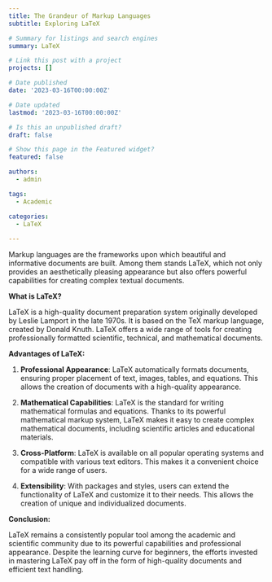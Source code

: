 ```yaml
---
title: The Grandeur of Markup Languages
subtitle: Exploring LaTeX

# Summary for listings and search engines
summary: LaTeX

# Link this post with a project
projects: []

# Date published
date: '2023-03-16T00:00:00Z'

# Date updated
lastmod: '2023-03-16T00:00:00Z'

# Is this an unpublished draft?
draft: false

# Show this page in the Featured widget?
featured: false

authors:
  - admin

tags:
  - Academic

categories:
  - LaTeX
  
---
```


Markup languages are the frameworks upon which beautiful and informative documents are built. Among them stands LaTeX, which not only provides an aesthetically pleasing appearance but also offers powerful capabilities for creating complex textual documents.

**What is LaTeX?**

LaTeX is a high-quality document preparation system originally developed by Leslie Lamport in the late 1970s. It is based on the TeX markup language, created by Donald Knuth. LaTeX offers a wide range of tools for creating professionally formatted scientific, technical, and mathematical documents.

**Advantages of LaTeX:**

1. **Professional Appearance**: LaTeX automatically formats documents, ensuring proper placement of text, images, tables, and equations. This allows the creation of documents with a high-quality appearance.

2. **Mathematical Capabilities**: LaTeX is the standard for writing mathematical formulas and equations. Thanks to its powerful mathematical markup system, LaTeX makes it easy to create complex mathematical documents, including scientific articles and educational materials.

3. **Cross-Platform**: LaTeX is available on all popular operating systems and compatible with various text editors. This makes it a convenient choice for a wide range of users.

4. **Extensibility**: With packages and styles, users can extend the functionality of LaTeX and customize it to their needs. This allows the creation of unique and individualized documents.

**Conclusion:**

LaTeX remains a consistently popular tool among the academic and scientific community due to its powerful capabilities and professional appearance. Despite the learning curve for beginners, the efforts invested in mastering LaTeX pay off in the form of high-quality documents and efficient text handling.

